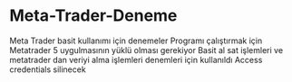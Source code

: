# Meta-Trader-Deneme
Meta Trader basit kullanımı için denemeler
Programı çalıştırmak için Metatrader 5 uygulmasının yüklü olması gerekiyor
Basit al sat işlemleri ve metatrader dan veriyi alma işlemleri denemleri için kullanıldı
Access credentials silinecek

